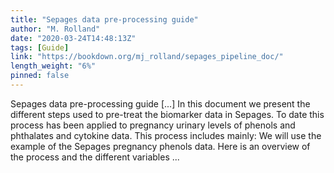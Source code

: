 ```yaml
---
title: "Sepages data pre-processing guide"
author: "M. Rolland"
date: "2020-03-24T14:48:13Z"
tags: [Guide]
link: "https://bookdown.org/mj_rolland/sepages_pipeline_doc/"
length_weight: "6%"
pinned: false
---
```


Sepages data pre-processing guide [...] In this document we present the different steps used to pre-treat the biomarker data in Sepages. To date this process has been applied to pregnancy urinary levels of phenols and phthalates and cytokine data. This process includes mainly: We will use the example of the Sepages pregnancy phenols data. Here is an overview of the process and the different variables ...
